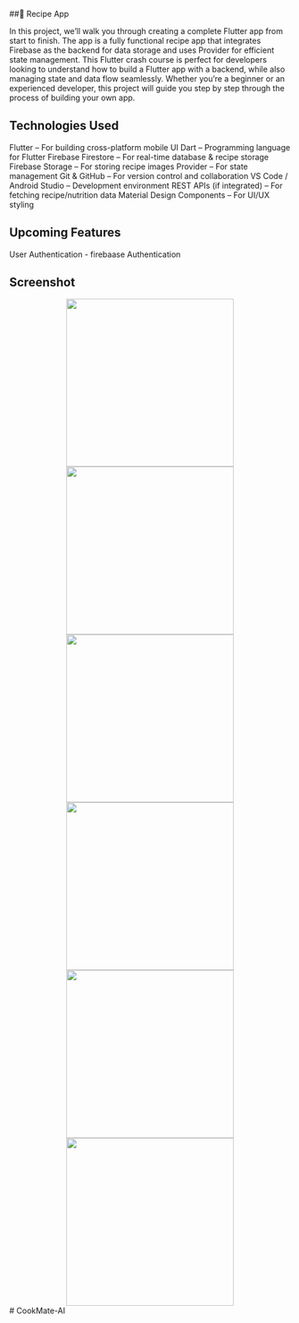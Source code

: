 ##🚀 Recipe App

In this project, we’ll walk you through creating a complete Flutter app from start to finish. The app is a fully functional recipe app that integrates Firebase as the backend for data storage and uses Provider for efficient state management.
This Flutter crash course is perfect for developers looking to understand how to build a Flutter app with a backend, while also managing state and data flow seamlessly. Whether you’re a beginner or an experienced developer, this project will guide you step by step through the process of building your own app.

## Technologies Used

Flutter – For building cross-platform mobile UI
Dart – Programming language for Flutter
Firebase Firestore – For real-time database & recipe storage
Firebase Storage – For storing recipe images
Provider – For state management
Git & GitHub – For version control and collaboration
VS Code / Android Studio – Development environment
REST APIs (if integrated) – For fetching recipe/nutrition data
Material Design Components – For UI/UX styling


## Upcoming Features 

User Authentication - firebaase Authentication

## Screenshot

<div align=center> <img src='asset/image5.png' width='300'> <img src='asset/image2.png' width='300'> <img src='asset/image3.png' width='300'> <img src='asset/image4.png' width='300'> <img src='asset/image1.png' width='300'> <img src='asset/image6.png' width='300'>
</div># CookMate-AI

